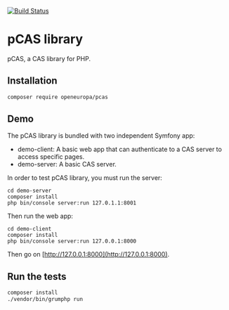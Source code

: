 [![Build Status](https://www.travis-ci.org/openeuropa/pcas.svg?branch=master)](https://www.travis-ci.org/openeuropa/pcas)

# pCAS library

pCAS, a CAS library for PHP.

## Installation

```bash
composer require openeuropa/pcas
```

## Demo

The pCAS library is bundled with two independent Symfony app:

* demo-client: A basic web app that can authenticate to a CAS server to access specific pages.
* demo-server: A basic CAS server.

In order to test pCAS library, you must run the server:

```
cd demo-server
composer install
php bin/console server:run 127.0.1.1:8001
```

Then run the web app:

```
cd demo-client
composer install
php bin/console server:run 127.0.0.1:8000
```

Then go on [http://127.0.0.1:8000](http://127.0.0.1:8000).

## Run the tests

```bash
composer install
./vendor/bin/grumphp run
```
